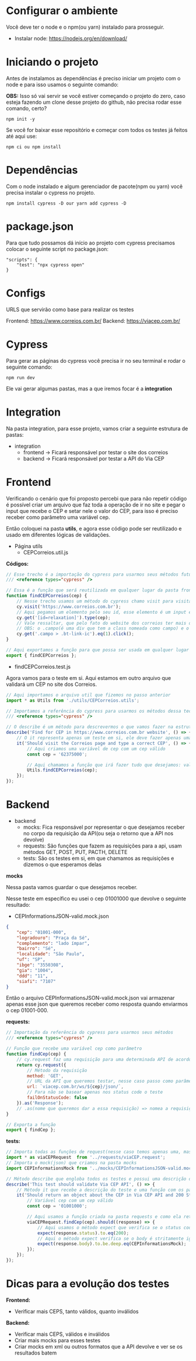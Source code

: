# Configurar o ambiente

Você deve ter o node e o npm(ou yarn) instalado para prosseguir.

- Instalar node: https://nodejs.org/en/download/

# Iniciando o projeto

Antes de instalamos as dependências é preciso iniciar um projeto com o node e para isso usamos o seguinte comando:

**OBS:** Isso só vai servir se você estiver começando o projeto do zero, caso esteja fazendo um clone desse projeto do github, não precisa rodar esse comando, certo?

```
npm init -y
```

Se você for baixar esse repositório e começar com todos os testes já feitos até aqui use:

```
npm ci ou npm install
```

# Dependências

Com o node instalado e algum gerenciador de pacote(npm ou yarn) você precisa instalar o cypress no projeto.

```
npm install cypress -D our yarn add cypress -D
```

# package.json

Para que tudo possamos dá início ao projeto com cypress precisamos colocar o seguinte script no package.json:

```
"scripts": {
    "test": "npx cypress open"
}
```

# Configs

URLS que servirão como base para realizar os testes

Frontend: https://www.correios.com.br/
Backend: https://viacep.com.br/

# Cypress

Para gerar as páginas do cypress você precisa ir no seu terminal e rodar o seguinte comando:

```
npm run dev
```

Ele vai gerar algumas pastas, mas a que iremos focar é a **integration**

# Integration 

Na pasta integration, para esse projeto, vamos criar a seguinte estrutura de pastas:

- integration
  - frontend -> Ficará responsável por testar o site dos correios
  - backend -> Ficará responsável por testar a API do Via CEP

# Frontend

Verificando o cenário que foi proposto percebi que para não repetir código é possível criar um arquivo que faz toda a operação de ir no site e pegar o input que recebe o CEP e setar nele o valor do CEP, para isso é preciso receber como parâmetro uma variável cep.

Então coloquei na pasta **utils**, e agora esse código pode ser reutilizado e usado em diferentes lógicas de validações.

- Página utils
  - CEPCorreios.util.js

**Códigos:**

```js
// Esse trecho é a importação do cypress para usarmos seus métodos futuramente
/// <reference types="cypress" />

// Essa é a função que será reutilizada em qualquer lugar da pasta frontend de acordo com a lógica de negócio. Ela recebe como parâmetro uma variável cep
function findCEPCorreios(cep) {
    // Nesse trecho usamos um método do cypress chamo visit para visitar o website dos Correios
    cy.visit('https://www.correios.com.br');
    // Aqui pegamos um elemento pelo seu id, esse elemento é um input e pode ser inspecionado no site dos correios, ele tem o id nomeado como: relaxation, o método get serve para pegar esse elemento e o método type serve para escrever algo dentro dele(nesse caso, escreve porque ele é um input) e dentro do type colocamos a variável cep e assim não se prendemos a um cep apenas e sim ao que quem enviar pelo parâmetro digitar, fica dinâmico!
    cy.get('[id=relaxation]').type(cep);
    // Vale ressaltar, que pelo fato do website dos correios ter mais de um button com a mesma class precisei encontrar um método que pegasse esse button em específico, ele era o 2 button, mas na ordem da programação é começado a contagem com 0, então ele virava o 1 button, por isso do método eq(). O método click() faz com que o button seja clicado
    // OBS: o .campo(é uma div que tem a class nomeada como campo) e o ">" representa que a seguinte informação que eu passar estará dentro dessa class, ou seja o button com a class .bt-link-ic está dentro da div .campo
    cy.get('.campo > .bt-link-ic').eq(1).click();
}

// Aqui exportamos a função para que possa ser usada em qualquer lugar que for chamada
export { findCEPCorreios };
```

- findCEPCorreios.test.js

Agora vamos para o teste em si. Aqui estamos em outro arquivo que validará um CEP no site dos Correios.

```js
// Aqui importamos o arquivo util que fizemos no passo anterior
import * as Utils from './utils/CEPCorreios.utils';

// Importamos a referência do cypress para usarmos os métodos dessa tecnologia.
/// <reference types="cypress" />

// O describe é um método para descrevermos o que vamos fazer na estrutura geral do arquivo(um BDD)
describe('Find for CEP in https://www.correios.com.br website', () => {
    // O it representa apenas um teste em si, ele deve fazer apenas uma coisa em específico, ele também tem um descrição que é colocada bem no início do método(BDD também)
    it('Should visit the Correios page and type a correct CEP', () => {
        // Aqui criamos uma variável de cep com um cep válido
        const cep = '62375000';

        // Aqui chamamos a função que irá fazer tudo que desejamos: validar o cep que estamos enviando por parâmetro
        Utils.findCEPCorreios(cep);
    });
});
```

# Backend

- backend
  - mocks: Fica responsável por representar o que desejamos receber no corpo da requisição da API(ou seja o retorno que a API nos devolve)
  - requests: São funções que fazem as requisições para a api, usam métodos GET, POST, PUT, PACTH, DELETE
  - tests: São os testes em si, em que chamamos as requisições e dizemos o que esperamos delas

**mocks**

Nessa pasta vamos guardar o que desejamos receber. 

Nesse teste em específico eu usei o cep 01001000 que devolve o seguinte resultado:

- CEPInformationsJSON-valid.mock.json

```json
{
    "cep": "01001-000",
    "logradouro": "Praça da Sé",
    "complemento": "lado ímpar",
    "bairro": "Sé",
    "localidade": "São Paulo",
    "uf": "SP",
    "ibge": "3550308",
    "gia": "1004",
    "ddd": "11",
    "siafi": "7107"
}
```

Então o arquivo CEPInformationsJSON-valid.mock.json vai armazenar apenas esse json que queremos receber como resposta quando enviarmos o cep 01001-000.

**requests:**

```js
// Importação da referência do cypress para usarmos seus métodos
/// <reference types="cypress" />

// Função que recebe uma variável cep como parâmetro
function findCep(cep) {
    // cy.request faz uma requisição para uma determinada API de acordo com a url
    return cy.request({
        // Método da requisição
        method: 'GET',
        // URL da API que queremos testar, nesse caso passo como parâmetro da url, o cep nos informados no parâmetro da função
        url: `viacep.com.br/ws/${cep}/json/`,
        // Para não se basear apenas nos status code o teste
        failOnStatusCode: false
    }).as('Response');
    // .as(nome que queremos dar a essa requisição) => nomea a requisição
}

// Exporta a função
export { findCep };
```

**tests:**

```js
// Importa todas as funções de request(nesse caso temos apenas uma, mas você pode fazer mais requests)
import * as viaCEPRequest  from '../requests/viaCEP.request';
// Importa o mock(json) que criamos na pasta mocks
import CEPInformationsMock from '../mocks/CEPInformationsJSON-valid.mock.json';

// Método describe que engloba todos os testes e possui uma descrição do que os testes irã fazer
describe('This test should validate Via CEP API', () => {
    // Método it que recebe a descrição do teste e uma função com os passos a passos do teste
    it('Should return an object about the CEP in Via CEP API and 200 Status Code', () => {
        // Variável cep com um cep válido
        const cep = '01001000';

        // Aqui usamos a função criada na pasta requests e como ela retorna um método do cypress podemos usar outros métodos dele para validar o nosso teste, nesse caso usamos o should que recebe a response do API, ou seja, ele vai conter o body, o status code e tudo que a api devolve.
        viaCEPRequest.findCep(cep).should((response) => {
            // Aqui usamos o método expect que verifica se o status code é igual a 200
            expect(response.status).to.eq(200);
            // Aqui o método expect verifica se o body é stritamente igual ao nosso mock(ou seja, o que desejamos receber)
            expect(response.body).to.be.deep.eq(CEPInformationsMock);
        });
    });
});
```

# Dicas para a evolução dos testes

**Frontend:** 

- Verificar mais CEPS, tanto válidos, quanto inválidos

**Backend:**

- Verificar mais CEPS, válidos e inválidos
- Criar mais mocks para esses testes
- Criar mocks em xml ou outros formatos que a API devolve e ver se os resultados batem